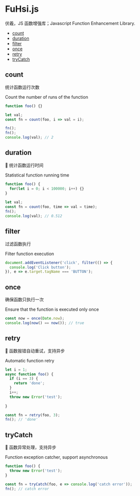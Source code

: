 # FuHsi.js

伏羲，JS 函数增强库；Javascript Function Enhancement Library.

- [count](#count)
- [duration](#duration)
- [filter](#filter)
- [once](#once)
- [retry](#retry)
- [tryCatch](#tryCatch)

## count

统计函数运行次数

Count the number of runs of the function

```javascript
function foo() {}

let val;
const fn = count(foo, i => val = i);

fn();
fn();
console.log(val); // 2
```

## duration

🔀 统计函数运行时间

Statistical function running time

```javascript
function foo() {
  for(let i = 0; i < 100000; i++) {}
}
    
let val;
const fn = count(foo, time => val = time);
fn();
console.log(val); // 0.512
```

## filter

过滤函数执行

Filter function execution

```javascript
document.addEventListener('click', filter(() => {
  console.log('Click button');  
}), e => e.target.tagName === 'BUTTON');
```

## once

确保函数只执行一次

Ensure that the function is executed only once

```javascript
const now = once(Date.now);
console.log(now() == now()); // true
```

## retry

🔀 函数报错自动重试，支持异步

Automatic function retry

```javascript
let i = 1;
async function foo() {
  if (i == 3) {
    return 'done';
  }
  i++;
  throw new Error('test');
  
}

const fn = retry(foo, 3);
fn(); // 'done'
```

## tryCatch

🔀 函数异常处理，支持异步

Function exception catcher, support asynchronous

```javascript
function foo() {
  throw new Error('test');
}

const fn = tryCatch(foo, e => console.log('catch error'));
fn(); // catch error
```
